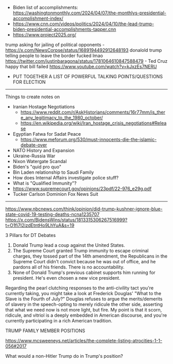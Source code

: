 - Biden list of accomplishments: https://washingtonmonthly.com/2024/04/07/the-monthlys-presidential-accomplishment-index/
- https://www.cnn.com/videos/politics/2024/04/10/the-lead-trump-biden-presidential-accomplishments-tapper.cnn
- https://www.project2025.org/


trump asking for jailing of political opponents - https://x.com/NewsCorpse/status/1689194492912648193
donalold trump telling people to leave the border fucked lmao https://twitter.com/justinbaragona/status/1781064610847588479
	- Ted Cruz happy that bill failed https://www.youtube.com/watch?v=kJxzEs7NERU
- PUT TOGETHER A LIST OF POWERFUL TALKING POINTS/QUESTIONS FOR ELECTION
__________________________
Things to create notes on
- Iranian Hostage Negotiations
	- https://www.reddit.com/r/AskHistorians/comments/16r77mm/is_there_any_legitimacy_to_the_1980_october/
	- https://en.wikipedia.org/wiki/Iran_hostage_crisis_negotiations#Release
- Egyptian Fatwa for Sadat Peace
	- https://www.meforum.org/530/must-innocents-die-the-islamic-debate-over
- NATO History and Expansion
- Ukraine-Russia War
- Nixon Watergate Scandal
- Biden's "quid pro quo"
- Bin Laden relationship to Saudi Family
- How does Internal Affairs investigate police stuff?
- What is "Qualified Immunity"?
- https://www.supremecourt.gov/opinions/23pdf/22-976_e29g.pdf
- Tucker Carlson Dominion Fox News Suit
________

https://www.nbcnews.com/think/opinion/did-trump-kushner-ignore-blue-state-covid-19-testing-deaths-ncna1235707
https://x.com/BidensWins/status/1813315306267516999?t=O1fi7I2izdEtntHo9LhYuA&s=19

3 Pillars for DT Debates
1. Donald Trump lead a coup against the United States.
2. The Supreme Court granted Trump immunity to escape criminal charges, they tossed part of the 14th amendment, the Republicans in the Supreme Court didn't convict because he was out of office, and he pardons all of his friends. There is no accountability.
3. None of Donald Trump's previous cabinet supports him running for president. He's even chosen a new vice president.

Regarding the pearl clutching responses to the anti-civility tact you're currently taking, you might take a look at Frederick Douglas' "What to the Slave is the Fourth of July?" Douglas refuses to argue the merits/demerits of slavery in the speech-opting to merely ridicule the other side, asserting that what we need now is not more light, but fire. My point is that it scorn, ridicule, and vitriol is a deeply embedded in American discourse, and you're currently participating in a rich American tradition.

TRUMP FAMILY MEMBER POSITIONS

https://www.mcsweeneys.net/articles/the-complete-listing-atrocities-1-1-056#2017



What would a non-Hitler Trump do in Trump's position?